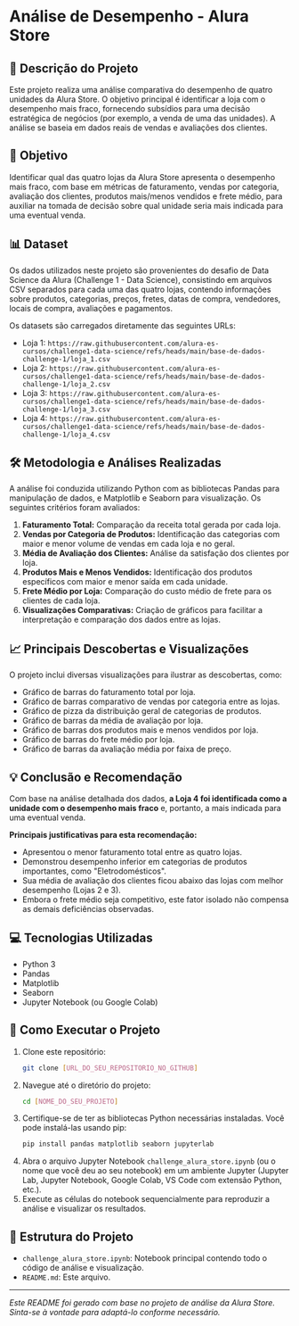 # Análise de Desempenho - Alura Store

## 📝 Descrição do Projeto

Este projeto realiza uma análise comparativa do desempenho de quatro unidades da Alura Store. O objetivo principal é identificar a loja com o desempenho mais fraco, fornecendo subsídios para uma decisão estratégica de negócios (por exemplo, a venda de uma das unidades). A análise se baseia em dados reais de vendas e avaliações dos clientes.

## 🎯 Objetivo

Identificar qual das quatro lojas da Alura Store apresenta o desempenho mais fraco, com base em métricas de faturamento, vendas por categoria, avaliação dos clientes, produtos mais/menos vendidos e frete médio, para auxiliar na tomada de decisão sobre qual unidade seria mais indicada para uma eventual venda.

## 📊 Dataset

Os dados utilizados neste projeto são provenientes do desafio de Data Science da Alura (Challenge 1 - Data Science), consistindo em arquivos CSV separados para cada uma das quatro lojas, contendo informações sobre produtos, categorias, preços, fretes, datas de compra, vendedores, locais de compra, avaliações e pagamentos.

Os datasets são carregados diretamente das seguintes URLs:
* Loja 1: `https://raw.githubusercontent.com/alura-es-cursos/challenge1-data-science/refs/heads/main/base-de-dados-challenge-1/loja_1.csv`
* Loja 2: `https://raw.githubusercontent.com/alura-es-cursos/challenge1-data-science/refs/heads/main/base-de-dados-challenge-1/loja_2.csv`
* Loja 3: `https://raw.githubusercontent.com/alura-es-cursos/challenge1-data-science/refs/heads/main/base-de-dados-challenge-1/loja_3.csv`
* Loja 4: `https://raw.githubusercontent.com/alura-es-cursos/challenge1-data-science/refs/heads/main/base-de-dados-challenge-1/loja_4.csv`

## 🛠️ Metodologia e Análises Realizadas

A análise foi conduzida utilizando Python com as bibliotecas Pandas para manipulação de dados, e Matplotlib e Seaborn para visualização. Os seguintes critérios foram avaliados:

1.  **Faturamento Total:** Comparação da receita total gerada por cada loja.
2.  **Vendas por Categoria de Produtos:** Identificação das categorias com maior e menor volume de vendas em cada loja e no geral.
3.  **Média de Avaliação dos Clientes:** Análise da satisfação dos clientes por loja.
4.  **Produtos Mais e Menos Vendidos:** Identificação dos produtos específicos com maior e menor saída em cada unidade.
5.  **Frete Médio por Loja:** Comparação do custo médio de frete para os clientes de cada loja.
6.  **Visualizações Comparativas:** Criação de gráficos para facilitar a interpretação e comparação dos dados entre as lojas.

## 📈 Principais Descobertas e Visualizações

O projeto inclui diversas visualizações para ilustrar as descobertas, como:

* Gráfico de barras do faturamento total por loja.
* Gráfico de barras comparativo de vendas por categoria entre as lojas.
* Gráfico de pizza da distribuição geral de categorias de produtos.
* Gráfico de barras da média de avaliação por loja.
* Gráfico de barras dos produtos mais e menos vendidos por loja.
* Gráfico de barras do frete médio por loja.
* Gráfico de barras da avaliação média por faixa de preço.


## 💡 Conclusão e Recomendação

Com base na análise detalhada dos dados, **a Loja 4 foi identificada como a unidade com o desempenho mais fraco** e, portanto, a mais indicada para uma eventual venda.

**Principais justificativas para esta recomendação:**
* Apresentou o menor faturamento total entre as quatro lojas.
* Demonstrou desempenho inferior em categorias de produtos importantes, como "Eletrodomésticos".
* Sua média de avaliação dos clientes ficou abaixo das lojas com melhor desempenho (Lojas 2 e 3).
* Embora o frete médio seja competitivo, este fator isolado não compensa as demais deficiências observadas.

## 💻 Tecnologias Utilizadas

* Python 3
* Pandas
* Matplotlib
* Seaborn
* Jupyter Notebook (ou Google Colab)

## 🚀 Como Executar o Projeto

1.  Clone este repositório:
    ```bash
    git clone [URL_DO_SEU_REPOSITORIO_NO_GITHUB]
    ```
2.  Navegue até o diretório do projeto:
    ```bash
    cd [NOME_DO_SEU_PROJETO]
    ```
3.  Certifique-se de ter as bibliotecas Python necessárias instaladas. Você pode instalá-las usando pip:
    ```bash
    pip install pandas matplotlib seaborn jupyterlab
    ```
4.  Abra o arquivo Jupyter Notebook `challenge_alura_store.ipynb` (ou o nome que você deu ao seu notebook) em um ambiente Jupyter (Jupyter Lab, Jupyter Notebook, Google Colab, VS Code com extensão Python, etc.).
5.  Execute as células do notebook sequencialmente para reproduzir a análise e visualizar os resultados.

## 📂 Estrutura do Projeto

* `challenge_alura_store.ipynb`: Notebook principal contendo todo o código de análise e visualização.
* `README.md`: Este arquivo.


---

*Este README foi gerado com base no projeto de análise da Alura Store. Sinta-se à vontade para adaptá-lo conforme necessário.*
